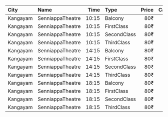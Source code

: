 | City     | Name             |  Time | Type        | Price | Capacity | Booked |
| :------- | :--------------- | ----: | :---------- | ----: | -------: | -----: |
| Kangayam | SenniappaTheatre | 10:15 | Balcony     |   80₹ |       35 |      0 |
| Kangayam | SenniappaTheatre | 10:15 | FirstClass  |   80₹ |      132 |      0 |
| Kangayam | SenniappaTheatre | 10:15 | SecondClass |   80₹ |      208 |      8 |
| Kangayam | SenniappaTheatre | 10:15 | ThirdClass  |   80₹ |      109 |      0 |
| Kangayam | SenniappaTheatre | 14:15 | Balcony     |   80₹ |       35 |      0 |
| Kangayam | SenniappaTheatre | 14:15 | FirstClass  |   80₹ |      132 |      0 |
| Kangayam | SenniappaTheatre | 14:15 | SecondClass |   80₹ |      208 |      8 |
| Kangayam | SenniappaTheatre | 14:15 | ThirdClass  |   80₹ |      109 |      0 |
| Kangayam | SenniappaTheatre | 18:15 | Balcony     |   80₹ |       35 |      0 |
| Kangayam | SenniappaTheatre | 18:15 | FirstClass  |   80₹ |      132 |      0 |
| Kangayam | SenniappaTheatre | 18:15 | SecondClass |   80₹ |      208 |      8 |
| Kangayam | SenniappaTheatre | 18:15 | ThirdClass  |   80₹ |      109 |      0 |